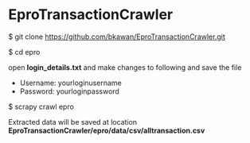 # EproTransactionCrawler

$ git clone https://github.com/bkawan/EproTransactionCrawler.git

$ cd epro

open **login_details.txt** and make changes to following and save the file

  - Username: yourloginusername
  - Password: yourloginpassword

$ scrapy crawl epro

Extracted data will be saved at location **EproTransactionCrawler/epro/data/csv/alltransaction.csv**
